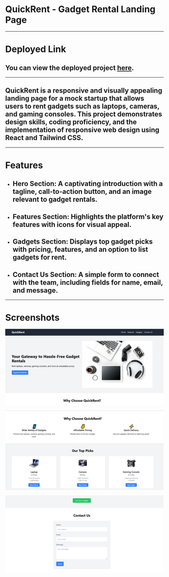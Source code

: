 
# QuickRent - Gadget Rental Landing Page

---

# Deployed Link

## You can view the deployed project [here](https://quick-rent-nine.vercel.app/).

---

## QuickRent is a responsive and visually appealing landing page for a mock startup that allows users to rent gadgets such as laptops, cameras, and gaming consoles. This project demonstrates design skills, coding proficiency, and the implementation of responsive web design using React and Tailwind CSS.

---

# Features

- ## Hero Section: A captivating introduction with a tagline, call-to-action button, and an image relevant to gadget rentals.

- ## Features Section: Highlights the platform's key features with icons for visual appeal.

- ## Gadgets Section: Displays top gadget picks with pricing, features, and an option to list gadgets for rent. 

- ## Contact Us Section: A simple form to connect with the team, including fields for name, email, and message.

---

# Screenshots 

![alt text](image.png)

![alt text](image-1.png)

![alt text](image-2.png)